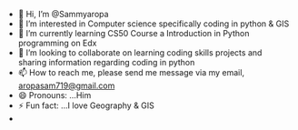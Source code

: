 - 👋 Hi, I’m @Sammyaropa
- 👀 I’m interested in Computer science specifically coding in python & GIS
- 🌱 I’m currently learning CS50 Course a Introduction in Python programming on Edx
- 💞️ I’m looking to collaborate on learning coding skills projects and sharing information regarding coding in python
- 📫 How to reach me, please send me message via my email, aropasam719@gmail.com
- 😄 Pronouns: ...Him
- ⚡ Fun fact: ...I love Geography & GIS
- 

<!---
Sammyaropa/Sammyaropa is a ✨ special ✨ repository because its `README.md` (this file) appears on your GitHub profile.
You can click the Preview link to take a look at your changes.
--->
